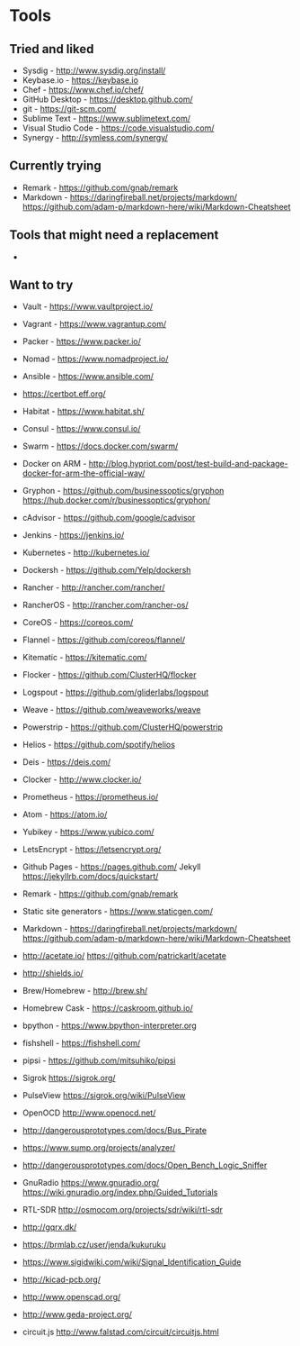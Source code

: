 # Tools

## Tried and liked
* Sysdig - http://www.sysdig.org/install/
* Keybase.io - https://keybase.io
* Chef - https://www.chef.io/chef/
* GitHub Desktop - https://desktop.github.com/
* git - https://git-scm.com/
* Sublime Text - https://www.sublimetext.com/
* Visual Studio Code - https://code.visualstudio.com/
* Synergy - http://symless.com/synergy/

## Currently trying
* Remark - https://github.com/gnab/remark
* Markdown - https://daringfireball.net/projects/markdown/ https://github.com/adam-p/markdown-here/wiki/Markdown-Cheatsheet

## Tools that might need a replacement
* 

## Want to try
* Vault - https://www.vaultproject.io/
* Vagrant - https://www.vagrantup.com/
* Packer - https://www.packer.io/
* Nomad - https://www.nomadproject.io/
* Ansible - https://www.ansible.com/
* https://certbot.eff.org/
* Habitat - https://www.habitat.sh/

* Consul - https://www.consul.io/
* Swarm - https://docs.docker.com/swarm/
* Docker on ARM - http://blog.hypriot.com/post/test-build-and-package-docker-for-arm-the-official-way/
* Gryphon - https://github.com/businessoptics/gryphon https://hub.docker.com/r/businessoptics/gryphon/
* cAdvisor - https://github.com/google/cadvisor
* Jenkins - https://jenkins.io/
* Kubernetes - http://kubernetes.io/
* Dockersh - https://github.com/Yelp/dockersh
* Rancher - http://rancher.com/rancher/
* RancherOS - http://rancher.com/rancher-os/
* CoreOS - https://coreos.com/
* Flannel - https://github.com/coreos/flannel/
* Kitematic - https://kitematic.com/
* Flocker - https://github.com/ClusterHQ/flocker
* Logspout - https://github.com/gliderlabs/logspout
* Weave - https://github.com/weaveworks/weave
* Powerstrip - https://github.com/ClusterHQ/powerstrip
* Helios - https://github.com/spotify/helios
* Deis - https://deis.com/
* Clocker - http://www.clocker.io/

* Prometheus - https://prometheus.io/

* Atom - https://atom.io/

* Yubikey - https://www.yubico.com/
* LetsEncrypt - https://letsencrypt.org/

* Github Pages - https://pages.github.com/ Jekyll https://jekyllrb.com/docs/quickstart/
* Remark - https://github.com/gnab/remark
* Static site generators - https://www.staticgen.com/
* Markdown - https://daringfireball.net/projects/markdown/ https://github.com/adam-p/markdown-here/wiki/Markdown-Cheatsheet
* http://acetate.io/ https://github.com/patrickarlt/acetate
* http://shields.io/


* Brew/Homebrew - http://brew.sh/
* Homebrew Cask - https://caskroom.github.io/

* bpython - https://www.bpython-interpreter.org
* fishshell - https://fishshell.com/

* pipsi - https://github.com/mitsuhiko/pipsi


* Sigrok https://sigrok.org/
* PulseView https://sigrok.org/wiki/PulseView

* OpenOCD http://www.openocd.net/
* http://dangerousprototypes.com/docs/Bus_Pirate

* https://www.sump.org/projects/analyzer/
* http://dangerousprototypes.com/docs/Open_Bench_Logic_Sniffer

* GnuRadio https://www.gnuradio.org/ https://wiki.gnuradio.org/index.php/Guided_Tutorials
* RTL-SDR http://osmocom.org/projects/sdr/wiki/rtl-sdr
* http://gqrx.dk/
* https://brmlab.cz/user/jenda/kukuruku
* https://www.sigidwiki.com/wiki/Signal_Identification_Guide

* http://kicad-pcb.org/

* http://www.openscad.org/

* http://www.geda-project.org/

* circuit.js http://www.falstad.com/circuit/circuitjs.html
